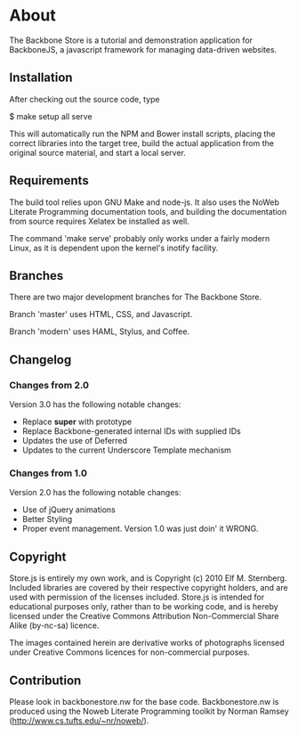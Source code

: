 # About

The Backbone Store is a tutorial and demonstration application for
BackboneJS, a javascript framework for managing data-driven websites.

## Installation

After checking out the source code, type

$ make setup all serve

This will automatically run the NPM and Bower install scripts, placing
the correct libraries into the target tree, build the actual application
from the original source material, and start a local server.

## Requirements

The build tool relies upon GNU Make and node-js.  It also uses the NoWeb
Literate Programming documentation tools, and building the documentation
from source requires Xelatex be installed as well.

The command 'make serve' probably only works under a fairly modern
Linux, as it is dependent upon the kernel's inotify facility.

## Branches

There are two major development branches for The Backbone Store.

Branch 'master' uses HTML, CSS, and Javascript.

Branch 'modern' uses HAML, Stylus, and Coffee.

## Changelog

### Changes from 2.0

Version 3.0 has the following notable changes:
 * Replace __super__ with prototype
 * Replace Backbone-generated internal IDs with supplied IDs
 * Updates the use of Deferred
 * Updates to the current Underscore Template mechanism

### Changes from 1.0

Version 2.0 has the following notable changes:
 * Use of jQuery animations
 * Better Styling
 * Proper event management.  Version 1.0 was just doin' it WRONG.

## Copyright

Store.js is entirely my own work, and is Copyright (c) 2010 Elf
M. Sternberg.  Included libraries are covered by their respective
copyright holders, and are used with permission of the licenses
included.  Store.js is intended for educational purposes only, rather
than to be working code, and is hereby licensed under the Creative
Commons Attribution Non-Commercial Share Alike (by-nc-sa) licence.

The images contained herein are derivative works of photographs
licensed under Creative Commons licences for non-commercial purposes.

## Contribution

Please look in backbonestore.nw for the base code.  Backbonestore.nw
is produced using the Noweb Literate Programming toolkit by Norman
Ramsey (http://www.cs.tufts.edu/~nr/noweb/).
